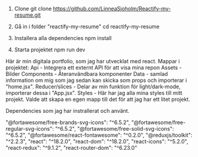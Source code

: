 1. Clone
git clone https://github.com/LinneaSjoholm/Reactify-my-resume.git

2. Gå in i folder "reactify-my-resume"
cd reactify-my-resume

3. Installera alla dependencies
npm install

4. Starta projektet
npm run dev

Här är min digitala portfolio, som jag har utvecklat med react.
Mappar i projektet:
Api - Integrera ett externt API för att visa mina repon
Assets - Bilder
Components - Återanvändbara komponenter
Data - samlad information om mig som jag sedan kan skicka som props och importerar i "home.jsx".
Reducer/slices - Delar av min funktion för light/dark-mode, importerar dessa i "App.jsx".
 Styles - Här har jag alla mina styles till mitt projekt. Valde att skapa en egen mapp till det för att jag har ett litet projekt.

Dependencies som jag har instrallerat och använt. 

"@fortawesome/free-brands-svg-icons": "^6.5.2",
"@fortawesome/free-regular-svg-icons": "^6.5.2",
"@fortawesome/free-solid-svg-icons": "^6.5.2",
"@fortawesome/react-fontawesome": "^0.2.0",
"@reduxjs/toolkit": "^2.2.3",
"react": "^18.2.0",
"react-dom": "^18.2.0",
"react-icons": "^5.2.0",
"react-redux": "^9.1.2",
"react-router-dom": "^6.23.0"